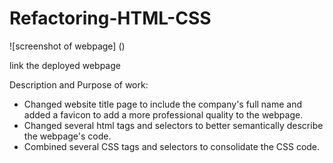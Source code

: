 # Refactoring-HTML-CSS

![screenshot of webpage] () 

link the deployed webpage

Description and Purpose of work:

- Changed website title page to include the company's full name and added a favicon to add a more professional quality to the webpage.
- Changed several html tags and selectors to better semantically describe the webpage's code. 
- Combined several CSS tags and selectors to consolidate the CSS code.


